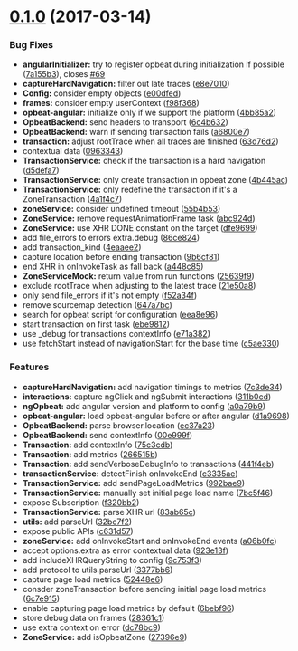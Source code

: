 <a name="0.1.0"></a>
# [0.1.0](https://github.com/opbeat/opbeat-js-core/compare/dfe9699...v0.1.0) (2017-03-14)


### Bug Fixes

* **angularInitializer:** try to register opbeat during initialization if possible ([7a155b3](https://github.com/opbeat/opbeat-js-core/commit/7a155b3)), closes [#69](https://github.com/opbeat/opbeat-js-core/issues/69)
* **captureHardNavigation:** filter out late traces ([e8e7010](https://github.com/opbeat/opbeat-js-core/commit/e8e7010))
* **Config:** consider empty objects ([e00dfed](https://github.com/opbeat/opbeat-js-core/commit/e00dfed))
* **frames:** consider empty userContext ([f98f368](https://github.com/opbeat/opbeat-js-core/commit/f98f368))
* **opbeat-angular:** initialize only if we support the platform ([4bb85a2](https://github.com/opbeat/opbeat-js-core/commit/4bb85a2))
* **OpbeatBackend:** send headers to transport ([6c4b632](https://github.com/opbeat/opbeat-js-core/commit/6c4b632))
* **OpbeatBackend:** warn if sending transaction fails ([a6800e7](https://github.com/opbeat/opbeat-js-core/commit/a6800e7))
* **transaction:** adjust rootTrace when all traces are finished ([63d76d2](https://github.com/opbeat/opbeat-js-core/commit/63d76d2))
* contextual data ([0963343](https://github.com/opbeat/opbeat-js-core/commit/0963343))
* **TransactionService:** check if the transaction is a hard navigation ([d5defa7](https://github.com/opbeat/opbeat-js-core/commit/d5defa7))
* **TransactionService:** only create transaction in opbeat zone ([4b445ac](https://github.com/opbeat/opbeat-js-core/commit/4b445ac))
* **TransactionService:** only redefine the transaction if it's a ZoneTransaction ([4a1f4c7](https://github.com/opbeat/opbeat-js-core/commit/4a1f4c7))
* **zoneService:** consider undefined timeout ([55b4b53](https://github.com/opbeat/opbeat-js-core/commit/55b4b53))
* **ZoneService:** remove requestAnimationFrame task ([abc924d](https://github.com/opbeat/opbeat-js-core/commit/abc924d))
* **ZoneService:** use XHR DONE constant on the target ([dfe9699](https://github.com/opbeat/opbeat-js-core/commit/dfe9699))
* add file_errors to errors extra.debug ([86ce824](https://github.com/opbeat/opbeat-js-core/commit/86ce824))
* add transaction_kind ([4eaaee2](https://github.com/opbeat/opbeat-js-core/commit/4eaaee2))
* capture location before ending transaction ([9b6cf81](https://github.com/opbeat/opbeat-js-core/commit/9b6cf81))
* end XHR in onInvokeTask as fall back ([a448c85](https://github.com/opbeat/opbeat-js-core/commit/a448c85))
* **ZoneServiceMock:** return value from run functions ([25639f9](https://github.com/opbeat/opbeat-js-core/commit/25639f9))
* exclude rootTrace when adjusting to the latest trace ([21e50a8](https://github.com/opbeat/opbeat-js-core/commit/21e50a8))
* only send file_errors if it's not empty ([f52a34f](https://github.com/opbeat/opbeat-js-core/commit/f52a34f))
* remove sourcemap detection ([647a7bc](https://github.com/opbeat/opbeat-js-core/commit/647a7bc))
* search for opbeat script for configuration ([eea8e96](https://github.com/opbeat/opbeat-js-core/commit/eea8e96))
* start transaction on first task ([ebe9812](https://github.com/opbeat/opbeat-js-core/commit/ebe9812))
* use _debug for transactions contextInfo ([e71a382](https://github.com/opbeat/opbeat-js-core/commit/e71a382))
* use fetchStart instead of navigationStart for the base time ([c5ae330](https://github.com/opbeat/opbeat-js-core/commit/c5ae330))


### Features

* **captureHardNavigation:** add navigation timings to metrics ([7c3de34](https://github.com/opbeat/opbeat-js-core/commit/7c3de34))
* **interactions:** capture ngClick and ngSubmit interactions ([311b0cd](https://github.com/opbeat/opbeat-js-core/commit/311b0cd))
* **ngOpbeat:** add angular version and platform to config ([a0a79b9](https://github.com/opbeat/opbeat-js-core/commit/a0a79b9))
* **opbeat-angular:** load opbeat-angular before or after angular ([d1a9698](https://github.com/opbeat/opbeat-js-core/commit/d1a9698))
* **OpbeatBackend:** parse browser.location ([ec37a23](https://github.com/opbeat/opbeat-js-core/commit/ec37a23))
* **OpbeatBackend:** send contextInfo ([00e999f](https://github.com/opbeat/opbeat-js-core/commit/00e999f))
* **Transaction:** add contextInfo ([75c3cdb](https://github.com/opbeat/opbeat-js-core/commit/75c3cdb))
* **Transaction:** add metrics ([266515b](https://github.com/opbeat/opbeat-js-core/commit/266515b))
* **Transaction:** add sendVerboseDebugInfo to transactions ([441f4eb](https://github.com/opbeat/opbeat-js-core/commit/441f4eb))
* **transactionService:** detectFinish onInvokeEnd ([c3335ae](https://github.com/opbeat/opbeat-js-core/commit/c3335ae))
* **TransactionService:** add sendPageLoadMetrics ([992bae9](https://github.com/opbeat/opbeat-js-core/commit/992bae9))
* **TransactionService:** manually set initial page load name ([7bc5f46](https://github.com/opbeat/opbeat-js-core/commit/7bc5f46))
* expose Subscription ([f320bb2](https://github.com/opbeat/opbeat-js-core/commit/f320bb2))
* **TransactionService:** parse XHR url ([83ab65c](https://github.com/opbeat/opbeat-js-core/commit/83ab65c))
* **utils:** add parseUrl ([32bc7f2](https://github.com/opbeat/opbeat-js-core/commit/32bc7f2))
* expose public APIs ([c631d57](https://github.com/opbeat/opbeat-js-core/commit/c631d57))
* **zoneService:** add onInvokeStart and onInvokeEnd events ([a06b0fc](https://github.com/opbeat/opbeat-js-core/commit/a06b0fc))
* accept options.extra as error contextual data ([923e13f](https://github.com/opbeat/opbeat-js-core/commit/923e13f))
* add includeXHRQueryString to config ([9c753f3](https://github.com/opbeat/opbeat-js-core/commit/9c753f3))
* add protocol to utils.parseUrl ([3377bb6](https://github.com/opbeat/opbeat-js-core/commit/3377bb6))
* capture page load metrics ([52448e6](https://github.com/opbeat/opbeat-js-core/commit/52448e6))
* consder zoneTransaction before sending initial page load metrics ([6c7e915](https://github.com/opbeat/opbeat-js-core/commit/6c7e915))
* enable capturing page load metrics by default ([6bebf96](https://github.com/opbeat/opbeat-js-core/commit/6bebf96))
* store debug data on frames ([28361c1](https://github.com/opbeat/opbeat-js-core/commit/28361c1))
* use extra context on error ([dc78bc9](https://github.com/opbeat/opbeat-js-core/commit/dc78bc9))
* **ZoneService:** add isOpbeatZone ([27396e9](https://github.com/opbeat/opbeat-js-core/commit/27396e9))



